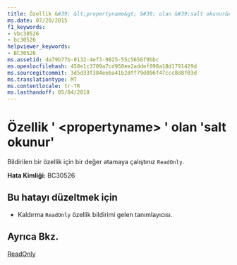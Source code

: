 ```yaml
---
title: Özellik &#39; &lt;propertyname&gt; &#39; olan &#39;salt okunur&#39;
ms.date: 07/20/2015
f1_keywords:
- vbc30526
- bc30526
helpviewer_keywords:
- BC30526
ms.assetid: da79b77b-0132-4ef3-9825-55c5656f9bbc
ms.openlocfilehash: 450e1c3709a7cd950ee2addef098a18d1791429d
ms.sourcegitcommit: 3d5d33f384eeba41b2dff79d096f47ccc8d8f03d
ms.translationtype: MT
ms.contentlocale: tr-TR
ms.lasthandoff: 05/04/2018
---
```

# <a name="property-39ltpropertynamegt39-is-39readonly39"></a>Özellik &#39; &lt;propertyname&gt; &#39; olan &#39;salt okunur&#39;
Bildirilen bir özellik için bir değer atamaya çalıştınız `ReadOnly`.  
  
 **Hata Kimliği:** BC30526  
  
## <a name="to-correct-this-error"></a>Bu hatayı düzeltmek için  
  
-   Kaldırma `ReadOnly` özellik bildirimi gelen tanımlayıcısı.  
  
## <a name="see-also"></a>Ayrıca Bkz.  
 [ReadOnly](../../visual-basic/language-reference/modifiers/readonly.md)
